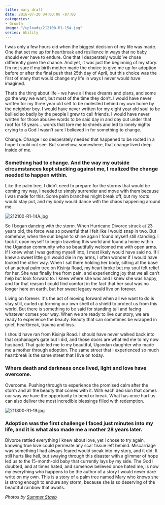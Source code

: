 ```yaml
---
title: mary draft
date: 2018-07-20 04:00:00 -07:00
categories:
- Growth
image: "/uploads/212100-R1-15A.jpg"
series: Ability
---
```


I was only a few hours old when the biggest decision of my life was made. One that set me up for heartbreak and resilience in ways that no baby should ever have to endure. One that I desperately would’ve chose differently given the chance. And yet, it was just the beginning of my story. I’m not sure if my birth mother made the choice to give me up for adoption before or after the final push that 25th day of April, but this choice was the first of many that would change my life in ways I never would have imagined. 

That’s the thing about life - we have all these dreams and plans, and some go the way we want, but most of the time they don’t. I would have never written for my three year old self to be molested behind my own home by the neighbor boy. I would have never written for my eight year old soul to be bullied so badly by the people I grew to call friends. I would have never written for those abusive words to be said day in and day out under that roof for 18 years… words that tore me to shreds and led to lonely nights crying to a God I wasn’t sure I believed in for something to change. 

Change. Change I so desperately needed that happened to be rooted in a hope I could not see. But somehow, somewhere, that change lived deep inside of me. 

### Something had to change. And the way my outside circumstances kept stacking against me, I realized the change needed to happen within.

Like the palm tree, I didn’t need to prepare for the storms that would be coming my way, I needed to simply surrender and move with them because I was made for this. Some palm branches might break off, but my roots would stay put, and my body would dance with the chaos happening around me. 

![212100-R1-14A.jpg](/uploads/212100-R1-14A.jpg)

So I began dancing with the storm. When Hurricane Divorce struck at 23 years old, the force was so powerful that I felt like I would snap in two. But somehow, when the sun began to shine again I found myself still standing. I took it upon myself to begin traveling this world and found a home within the Ugandan community who so beautifully welcomed me with open arms. If I knew what I was getting myself into, I most likely would have said no. If I knew a sweet little girl would die in my arms, I often wonder if I would have looked the other way. When I sat there holding her body, sitting at the base of an actual palm tree on Kisinja Road, my heart broke but my soul felt relief for her. She was finally free from pain, and experiencing joy that we all can’t help but look forward to. I knew where she was and I knew she was happy, and for that reason I could find comfort in the fact that her soul was no longer here on earth, but her sweet legacy would live on forever. 

Living on forever. It's the act of moving forward when all we want to do is stay still, curled up forming our own shell of a shield to protect us from this world. But there is something to be said for standing tall and facing whatever comes your way. When we are ready to live our story, we are ready to experience the beauty. Beauty that can sometimes be wrapped in grief, heartbreak, trauma and loss.

I should have ran from Kisinja Road. I should have never walked back into that orphanage’s gate but I did, and those doors are what led me to my now husband. That gate led me to my beautiful, Ugandan daughter who made me a mother through adoption. The same street that I experienced so much heartbreak is the same street that I live on today. 

### Where death and darkness once lived, light and love have overcome. 

Overcome. Pushing through to experience the promised calm after the storm and all the beauty that comes with it. With each decision that comes our way we have the opportunity to bend or break. What has once hurt us can also deliver the most incredible blessings filled with redemption. 

![211800-R1-19.jpg](/uploads/211800-R1-19.jpg)

### Adoption was the first challenge I faced just minutes into my life, and it is what also made me a mother 28 years later. 

Divorce rattled everything I knew about love, yet I chose to try again, knowing true love could permeate any scar tissue left behind. Miscarriage was something I had always feared would sneak into my story, and it did. It still hurts like hell, but swaying through this disaster with a glimmer of hope led us to the 15-month-old baby that currently lays by my side. The God I doubted, and at times hated, and somehow believed once hated me, is now my everything who happens to be the author of a story I would never dare write on my own. This is a story of a palm tree named Mary who knows she is strong enough to endure any storm, because she is so deserving of the beautiful rainbow that awaits.

_Photos by [Summer Staeb](https://www.summerstaeb.com/)_